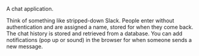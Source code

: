 A chat application. 

Think of something like stripped-down Slack.
People enter without authentication and are assigned a name, stored for when they come back. The chat history is stored and retrieved from a database. You can add notifications (pop up or sound) in the browser for when someone sends a new message.
